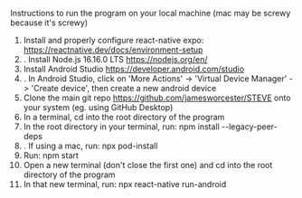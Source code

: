 Instructions to run the program on your local machine (mac may be screwy because it's screwy)
1. Install and properly configure react-native expo: https://reactnative.dev/docs/environment-setup
2. . Install Node.js 16.16.0 LTS https://nodejs.org/en/
3. Install Android Studio https://developer.android.com/studio
4. . In Android Studio, click on 'More Actions' -> 'Virtual Device Manager' -> 'Create device', then create a new android device
5. Clone the main git repo https://github.com/jamesworcester/STEVE onto your system (eg. using GitHub Desktop)
6. In a terminal, cd into the root directory of the program
7. In the root directory in your terminal, run: npm install --legacy-peer-deps
8. . If using a mac, run: npx pod-install
9. Run: npm start
10. Open a new terminal (don't close the first one) and cd into the root directory of the program
11. In that new terminal, run: npx react-native run-android
